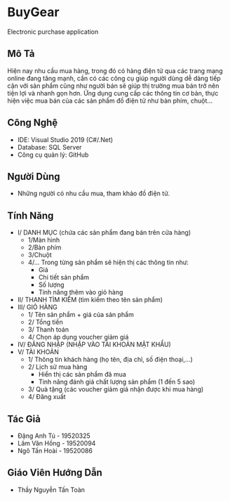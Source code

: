 # BuyGear
Electronic purchase application

## Mô Tả 
Hiện nay nhu cầu mua hàng, trong đó có hàng điện tử qua các trang mạng online đang tăng mạnh, cần có các công cụ giúp người dùng dễ dàng tiếp cận với sản phẩm cũng như người bán sẽ giúp thị trường mua bán trở nên tiện lợi và nhanh gọn hơn. Ứng dụng cung cấp các thông tin cơ bản, thực hiện việc mua bán của các sản phẩm đồ điện tử như bàn phím, chuột...

## Công Nghệ 
* IDE: Visual Studio 2019 (C#/.Net)
* Database: SQL Server
* Công cụ quản lý: GitHub

## Người Dùng
* Những người có nhu cầu mua, tham khảo đồ điện tử.

## Tính Năng
* I/ DANH MỤC (chứa các sản phẩm đang bán trên cửa hàng)
  *	1/Màn hình 
  *	2/Bàn phím 
  *	3/Chuột
  *	4/...
	Trong từng sản phẩm sẽ hiện thị các thông tin như:
	-	 Giá
	-	 Chi tiết sản phẩm 
	-	 Số lượng
	-	 Tính năng thêm vào giỏ hàng
* II/ THANH TÌM KIẾM (tìm kiếm theo tên sản phẩm)
* III/ GIỎ HÀNG
  *	1/ Tên sản phẩm + giá của sản phẩm
  *	2/ Tổng tiền
  *	3/ Thanh toán
  *	4/ Chọn áp dụng voucher giảm giá
* IV/ ĐĂNG NHẬP (NHẬP VÀO TÀI KHOẢN MẬT KHẨU)
* V/ TÀI KHOẢN
  *	1/ Thông tin khách hàng (họ tên, địa chỉ, số điện thoại,...)
  *	2/ Lịch sử mua hàng 
  	* Hiển thị các sản phẩm đã mua
	* Tinh năng đánh giá chất lượng sản phẩm (1 đến 5 sao)
  *	3/ Quà tặng (các voucher giảm giá nhận được khi mua hàng)
  *	4/ Đăng xuất

## Tác Giả
* Đặng Anh Tú - 19520325 
* Lâm Văn Hồng - 19520094
* Ngô Tấn Hoài - 19520086

## Giáo Viên Hướng Dẫn
* Thầy Nguyễn Tấn Toàn

